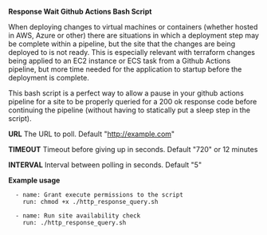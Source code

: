 **Response Wait Github Actions Bash Script**

When deploying changes to virtual machines or containers (whether hosted in AWS, Azure or other) there are situations in which a deployment step may be complete 
within a pipeline, but the site that the changes are being deployed to is not ready. This is especially relevant with terraform changes being applied to an EC2 
instance or ECS task from a Github Actions pipeline, but more time needed for the application to startup before the deployment is complete. 

This bash script is a perfect way to allow a pause in your github actions pipeline for a site to be properly queried for a 200 ok response code before continuing 
the pipeline (without having to statically put a sleep step in the script). 

**URL**
The URL to poll. Default "http://example.com"

**TIMEOUT**
Timeout before giving up in seconds. Default "720" or 12 minutes

**INTERVAL**
Interval between polling in seconds. Default "5"

**Example usage**

      - name: Grant execute permissions to the script
        run: chmod +x ./http_response_query.sh

      - name: Run site availability check
        run: ./http_response_query.sh

